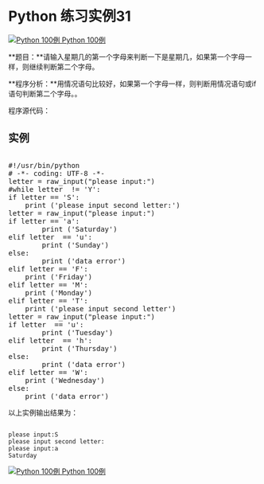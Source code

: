 Python 练习实例31
=============

 [![Python 100例](../images/up.gif)
 Python 100例](python-100-examples.html)


 **题目：**请输入星期几的第一个字母来判断一下是星期几，如果第一个字母一样，则继续判断第二个字母。

 **程序分析：**用情况语句比较好，如果第一个字母一样，则判断用情况语句或if语句判断第二个字母。。

 程序源代码：

  实例
--

 <pre>

#!/usr/bin/python
# -*- coding: UTF-8 -*-
letter = raw_input("please input:")
#while letter  != 'Y':
if letter == 'S':
    print ('please input second letter:')
letter = raw_input("please input:")
if letter == 'a':
        print ('Saturday')
elif letter  == 'u':
        print ('Sunday')
else:
        print ('data error')
elif letter == 'F':
    print ('Friday')
elif letter == 'M':
    print ('Monday')
elif letter == 'T':
    print ('please input second letter')
letter = raw_input("please input:")
if letter  == 'u':
        print ('Tuesday')
elif letter  == 'h':
        print ('Thursday')
else:
        print ('data error')
elif letter == 'W':
    print ('Wednesday')
else:
    print ('data error')
</pre>

  以上实例输出结果为：

 
```

please input:S
please input second letter:
please input:a
Saturday

```

[![Python 100例](../images/up.gif)
 Python 100例](python-100-examples.html)